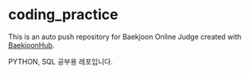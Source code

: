 # coding_practice
This is an auto push repository for Baekjoon Online Judge created with [BaekjoonHub](https://github.com/BaekjoonHub/BaekjoonHub).


PYTHON, SQL 공부용 레포입니다.
